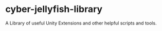 # cyber-jellyfish-library
A Library of useful Unity Extensions and other helpful scripts and tools.
